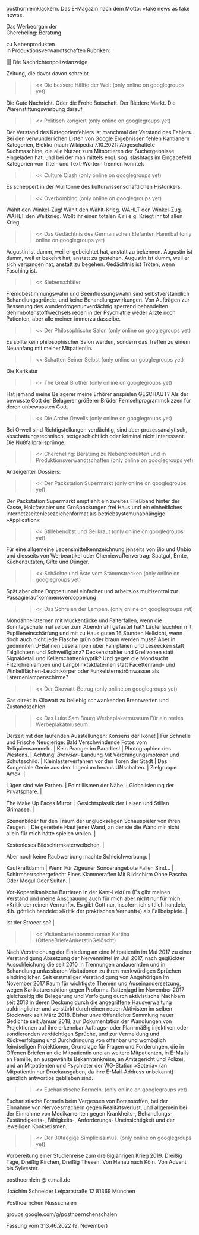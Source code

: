 

posthörnleinklackern. Das E-Magazin nach dem Motto: »fake news as fake news«.

Das Werbeorgan der            
Chercheling: Beratung         

zu Nebenprodukten             
in Produktionsverwandtschaften
Rubriken:

||| Die Nachrichtenpolizeianzeige

Zeitung, die davor davon schreibt.

>><< Die bessere Hälfte der Welt (only online on googlegroups yet)

Die Gute Nachricht. Oder die Frohe Botschaft. Der Biedere Markt. Die Warenstiftungswerbung darauf.

>><< Politisch korigiert (only online on googlegroups yet)

Der Verstand des Kategorienfehlers ist manchmal der Verstand des Fehlers. Bei den verwunderlichen Listen von Google Ergebnissen fehlen Kantianern Kategorien, Blekko (nach Wikipedia 7.10.2021: Abgeschaltete Suchmaschine, die alle Nutzer zum Mitsortieren der Suchergebnisse eingeladen hat, und bei der man mittels engl. sog. slashtags im Eingabefeld Kategorien von Titel- und Text-Wörtern trennen konnte).

>><< Culture Clash (only online on googlegroups yet)

Es scheppert in der Mülltonne des kulturwissenschaftlichen Historikers.

>><< Overbombing (only online on googlegroups yet)

Wählt den Winkel-Zug! Wählt den Wählt-Krieg. WÄHLT den Winkel-Zug. WÄHLT den Weltkrieg. Wollt ihr einen totalen K r i e g. Kriegt ihr tot allen Krieg.

>><< Das Gedächtnis des Germanischen Elefanten Hannibal (only online on googlegroups yet)

Augustin ist dumm, weil er gebeichtet hat, anstatt zu bekennen. Augustin ist dumm, weil er bekehrt hat, anstatt zu gestehen. Augustin ist dumm, weil er sich vergangen hat, anstatt zu begehen. Gedächtnis ist Tröten, wenn Fasching ist.

>><< Siebenschläfer

Fremdbestimmungswahn und Beeinflussungswahn sind selbstverständlich Behandlungsgründe, und keine Behandlungswirkungen. Von Aufträgen zur Besserung des wunderdrogenunverdächtig sperrend behandelten Gehirnbotenstoffwechsels reden in der Psychiatrie weder Ärzte noch Patienten, aber alle meinen immerzu dasselbe.

>><< Der Philosophische Salon (only online on googlegroups yet)

Es sollte kein philosophischer Salon werden, sondern das Treffen zu einem Neuanfang mit meiner Mitpatientin.

>><< Schatten Seiner Selbst (only online on googlegroups yet)

Die Karikatur

>><< The Great Brother (only online on googlegroups yet)

Hat jemand meine Belagerer meine Erhörer anspielen GESCHAUT? Als der bewusste Gott der Belagerer größerer Brüder Fernsehprogrammskizzen für deren unbewussten Gott.

>><< Die Arche Orwells (only online on googlegroups yet)

Bei Orwell sind Richtigstellungen verdächtig, sind aber prozessanalytisch, abschattungstechnisch, textgeschichtlich oder kriminal nicht interessant. Die Nußfallprallsprünge.

>><< Chercheling: Beratung zu Nebenprodukten und in Produktionsverwandtschaften (only online on googlegroups yet)

Anzeigenteil
Dossiers:

>><< Der Packstation Supermarkt (only online on googlegroups yet)

Der Packstation Supermarkt empfiehlt ein zweites Fließband hinter der Kasse, Holzfassbier und Großpackungen frei Haus und ein einheitliches Internetzseitenlesezeichenformat als betriebsystemunabhängige »Application«

>><< Stillebenobst und Geilkraut (only online on googlegroups yet)

Für eine allgemeine Lebensmittelkennzeichnung jenseits von Bio und Unbio und diesseits von Werbeartikel oder Chemiewaffenvertrag: Saatgut, Ernte, Küchenzutaten, Gifte und Dünger.

>><< Schächte und Äste vom Stammstrecken (only online on googlegroups yet)

Spät aber ohne Doppeltunnel einfacher und arbeitslos multizentral zur Passagieraufkommensverdoppelung

>><< Das Schreien der Lampen. (only online on googlegroups yet)

Mondähnellaternen mit Mückentücke und Falterfallen, wenn die Sonntagschule mal selber zum Abendmahl gefastet hat? Läuterleuchten mit Pupilleneinschärfung und mit zu Haus guten 16 Stunden Hellsicht, wenn doch auch nicht jede Flasche grün oder braun werden muss? Aber in gedimmten U-Bahnen Leselampen über Fahrplänen und Leseecken statt Talglichtern und Schweißglanz? Deckenstrahler und Grellzonen statt Signaldetail und Kellerschattenkryptik? Und gegen die Mondsucht Flitzröhrenlampen und Langblinktaktlaternen statt Facettenrand- und Winkelflächen-Leuchtkörper oder Funkelsternströmwasser als Laternenlampenschirme?

>><< Der Ökowatt-Betrug (only online on googlegroups yet)

Gas direkt in Kilowatt zu beliebig schwankenden Brennwerten und Zustandszahlen

>><< Das Luke Sam Bourg Werbeplakatmuseum Für ein reeles Werbeplakatmuseum

Derzeit mit den laufenden Ausstellungen:
Konsens der Ikone! | Für Schnelle und Frische Neugierige: Bald Verschwindende Fotos vom Reliquiensammeln. |
Kein Pranger im Paradies! | Photographien des Westens. |
Achtung! *Browser*- Landung Mit Verdrängungsmotoren und Schutzschild. | Kleinlasterverfahren vor den Toren der Stadt |
Das Kongeniale Genie aus dem Ingenium heraus UNschalten. | Zielgruppe Amok. |

Lügen sind wie Farben. |
Pointillismen der Nähe. |
Globalisierung der Privatsphäre. |

The Make Up Faces Mirror. |
Gesichtsplastik der Leisen und Stillen Grimasse. |

Szenenbilder für den Traum der unglückseligen Schauspieler von ihren Zeugen. |
Die gerettete Haut jener Wand, an der sie die Wand mir nicht allein für mich hätte spielen wollen. |

Kostenloses Bildschirmkaterweibchen. |

Aber noch keine Raubwerbung machte Schleichwerbung. |

Kaufkraftdamm |
Wenn Für Zigeuner Sonderangebote Fallen Sind... |
Schirmherrschergefecht Eines Klammeraffen Mit Bildschirm Ohne Pascha Oder Mogul Oder Sultan. |

Vor-Kopernikanische Barrieren in der Kant-Lektüre (Es gibt meinen Verstand und meine Anschauung auch für mich aber nicht nur für mich: »Kritik der reinen Vernunft«. Es gibt Gott nur, insofern ich sittlich handele, d.h. göttlich handele: »Kritik der praktischen Vernunft«) als Fallbeispiele. |

Ist der Stroeer so? |

>><< Visitenkartenbonmotroman Kartina (OffeneBriefeAnKerstinGelöscht)

Nach Verstreichung der Einladung an eine Mitpatientin im Mai 2017 zu einer Verständigung Absetzung der Nervenmittel im Juli 2017, nach geglückter Ausschleichung die seit 2010 in Trennungen andauernden und in Behandlung unfassbaren Visitationen zu ihren merkwürdigen Sprüchen eindringlicher. Seit erstmaliger Verständigung von Angehörigen im November 2017 Raum für wichtigste Themen und Auseinandersetzung, wegen Karikaturenaktion gegen Proforma-Rattenjagd im November 2017 gleichzeitig die Belagerung und Verfolgung durch aktivistische Nachbarn seit 2013 in deren Deckung durch die angegriffene Hausverwaltung aufdringlicher und verstärkt durch einen neuen Aktivisten im selben Stockwerk seit März 2018.
Bisher unveröffentlichte Sammlung neuer Gedichte seit Januar 2018, zur Dokumentation der Wandlungen von Projektionen auf ihre erkennbar Auftrags- oder Plan-mäßig injektiven oder sondierenden verdächtigen Sprüche, und zur Vermeidung und Rückverfolgung und Durchdringung von offenbar und womöglich feindseligen Projektionen, Grundlage für Fragen und Forderungen, die in Offenen Briefen an die Mitpatientin und an weitere Mitpatienten, in E-Mails an Familie, an ausgewählte Bekanntenkreise, an Amtsgericht und Polizei, und an Mitpatienten und Psychiater der WG-Station »Soteria« (an Mitpatientin nur Druckausgaben, da ihre E-Mail-Address unbekannt) gänzlich antwortlos geblieben sind.

>><< Eucharistische Formeln. (only online on googlegroups yet)

Eucharistische Formeln beim Vergessen von Botenstoffen, bei der Einnahme von Nervoesmachern gegen Realitätsverlust, und allgemein bei der Einnahme von Medikamenten gegen Krankheits-, Behandlungs-, Zuständigkeits-, Fähigkeits-, Anforderungs- Uneinsichtigkeit und der jeweiligen Konkretismen.

>><< Der 30taegige Simplicissimus. (only online on googlegroups yet)

Vorbereitung einer Studienreise zum dreißigjährigen Krieg 2019. Dreißig Tage, Dreißig Kirchen, Dreißig Thesen. Von Hanau nach Köln. Von Advent bis Sylvester.

posthoernlein @ e.mail.de


Joachim Schneider
Leipartstraße 12
81369 München

Posthoernchen Nussschalen


groups.google.com/g/posthoernchenschalen

Fassung vom 313.46.2022 (9. November)
